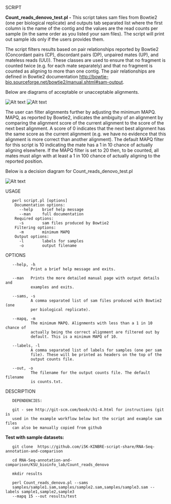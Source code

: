 SCRIPT

**Count_reads_denovo_test.pl -**
This script takes sam files from Bowtie2
(one per biological replicate) and outputs tab separated list where the
first column is the name of the contig and the values are the read
counts per sample (in the same order as you listed your sam files). 
The script will print out sample ids only if the users provides them.

The script filters results based on pair relationships reported by
Bowtie2 (Concordant pairs (CP), discordant pairs (DP), unpaired mates
(UP), and mateless reads (UU)). These classes are used to ensure that
no fragment is counted twice (e.g. for each mate separately) and that
no fragment is counted as aligning to more than one contig. The pair
relationships are defined in Bowtie2 documentation
http://bowtie-bio.sourceforge.net/bowtie2/manual.shtml#sam-output.

Below are diagrams of acceptable or unacceptable alignments.

![Alt text](https://raw.github.com/i5K-KINBRE-script-share/RNA-Seq-annotation-and-comparison/master/KSU_bioinfo_lab/accepted_alignments.png)
![Alt text](https://raw.github.com/i5K-KINBRE-script-share/RNA-Seq-annotation-and-comparison/master/KSU_bioinfo_lab/rejected_alignments.png)

The user can filter alignments further by adjusting the minimum MAPQ.
MAPQ, as reported by Bowtie2, indicates the ambiguity of an alignment
by comparing the alignment score of the current alignment to the score
of the next best alignment. A score of 0 indicates that the next best
alignment has the same score as the current alignment (e.g. we have no
evidence that this alignment is more correct than another alignment).
The default MAPQ filter for this script is 10 indicating the mate has a
1 in 10 chance of actually aligning elsewhere. If the MAPQ filter is
set to 20 then, to be counted, all mates must align with at least a 1
in 100 chance of actually aligning to the reported position.

Below is a decision diagram for Count_reads_denovo_test.pl

![Alt text](https://raw.github.com/i5K-KINBRE-script-share/RNA-Seq-annotation-and-comparison/master/KSU_bioinfo_lab/count_diagram.png)

       

USAGE

       perl script.pl [options]
        Documentation options:
          --help    brief help message
          --man     full documentation
        Required options:
          -s        sam files produced by Bowtie2
        Filtering options:
          -m        minimum MAPQ
        Output options:
          -l        labels for samples
          -o        output filename

OPTIONS

       --help, -h
               Print a brief help message and exits.

       --man   Prints the more detailed manual page with output details and
               examples and exits.

       --sams, -s
               A comma separated list of sam files produced with Bowtie2 (one
               per biological replicate).

       --mapq, -m
               The minimum MAPQ. Alignments with less than a 1 in 10 chance of
               actually being the correct alignment are filtered out by
               default. This is a minimum MAPQ of 10.

       --labels, -l
               A comma separated list of labels for samples (one per sam
               file). These will be printed as headers on the top of the
               output counts file.

       --out, -o
               The filename for the output counts file. The default filename
               is counts.txt.

DESCRIPTION

       DEPENDENCIES:

       git - see http://git-scm.com/book/ch1-4.html for instructions (git is
       used in the example workflow below but the script and example sam files
       can also be manually copied from github

**Test with sample datasets:**
       

       git clone  https://github.com/i5K-KINBRE-script-share/RNA-Seq-annotation-and-comparison

       cd RNA-Seq-annotation-and-comparison/KSU_bioinfo_lab/Count_reads_denovo

       mkdir results

       perl Count_reads_denovo.pl --sams
       samples/sample1.sam,samples/sample2.sam,samples/sample3.sam --labels sample1,sample2,sample3
       --mapq 15 --out results/test
       
